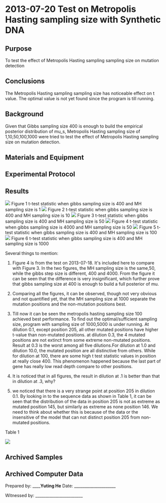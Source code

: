 2013-07-20 Test on Metropolis Hasting sampling size with Synthetic DNA
==============================

Purpose
------------
To test the effect of Metropolis Hasting sampling sampling size on mutation detection

Conclusions
-----------------
The Metropolis Hasting sampling sampling size has noticeable effect on t value. The optimal value is not yet found since the program is till running.


Background
-----------------
Given that Gibbs sampling size 400 is enough to build the empirical posterior distribution of mu_s, Metropolis Hasting sampling size of 1,10,50,100,1000 were tried to test the effect of Metropolis Hasting sampling size on mutation detection. 

Materials and Equipment
------------------------------


Experimental Protocol
---------------------------


Results
-----------
![](http://i.imgur.com/rJYDLAD.jpg)
Figure 1 t-test statistic when gibbs sampling size is 400 and MH sampling size is 1
![](http://i.imgur.com/fDPKzay.jpg)
Figure 2 t-test statistic when gibbs sampling size is 400 and MH sampling size is 10
![](http://i.imgur.com/NcjXDLH.jpg)
Figure 3 t-test statistic when gibbs sampling size is 400 and MH sampling size is 50
![](http://i.imgur.com/CrsrVu1.jpg)
Figure 4 t-test statistic when gibbs sampling size is 4000 and MH sampling size is 50
![](http://i.imgur.com/viyIXGz.jpg)
Figure 5 t-test statistic when gibbs sampling size is 400 and MH sampling size is 100
![](http://i.imgur.com/f2qYVxA.jpg)
Figure 6 t-test statistic when gibbs sampling size is 400 and MH sampling size is 1000

Several things to mention:
1. Figure 4 is from the test on 2013-07-18. It's included here to compare with Figure 3. In the two figures, the MH sampling size is the same,50, while the gibbs step size is different, 400 and 4000. From the figure it can be seen that the difference is very insignificant, which further prove that gibbs sampling size at 400 is enough to build a full posterior of mu.

2. Comparing all the figures, it can be observed, though not very obvious and not quantified yet, that the MH sampling size at 1000 separate the mutation positions and the non-mutation positions best. 

3. Till now it can be seen the metropolis hasting sampling size 100 achieved best performance. To find out the optimal/sufficient sampling size, program with sampling size of 1000,5000 is under running. At dilution 0.1, except position 205, all other mutated positions have higher t-value than non-mutated positions. at dilution 0.3, the 4 mutated positions are not extinct from some extreme non-mutated positions. Result at 0.3 is the worst among all five dilutions.For dilution at 1.0 and dilution 10.0, the mutated position are all distinctive from others. While for dilution at 100, there are some high t test statistic values in position at really close 400. This phenomenon happened because the last part of gene has really low read depth compare to other positions. 

4. It is noticed that in all figures, the result in dilution at .1 is better than that in dilution at .3, why?

5. we noticed that there is a very strange point at position 205 in dilution 0.1. By looking in to the sequence data as shown in Table 1, it can be seen that the distribution of the data in position 205 is not as extreme as mutated position 145, but similarly as extreme as none position 146. We need to think about whether this is because of the data or the insensitive of the model that can not distinct position 205 from non-mutated positions.

Table 1

![](http://i.imgur.com/ceosv9o.jpg)



Archived Samples
-------------------------

Archived Computer Data
------------------------------


Prepared by: __________Yuting He______  Date: _____________________


Witnessed by: ________________________
